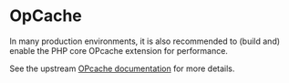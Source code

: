 

# OpCache
In many production environments, it is also recommended to (build and) enable 
the PHP core OPcache extension for performance. 

See the upstream [OPcache documentation](https://www.php.net/manual/en/book.opcache.php) 
for more details.
